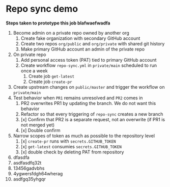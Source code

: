 # Repo sync demo

**Steps taken to prototype this job blafwaefwadfa**
1. Become admin on a private repo owned by another org
    1. Create fake organization with secondary GitHub account
    4. Create two repos `org/public` and `org/private` with shared git history
    5. Make primary GitHub account an admin of the private repo
2. On private repo
    1. Add personal access token (PAT) tied to primary GitHub account
    2. Create workflow `repo-sync.yml` in `private/main` scheduled to run once a week
        1. Create job `get-latest`
        2. Create job `create-pr`
3. Create upstream changes on `public/master` and trigger the workflow on `private/main`
4. Test behavior when `PR1` remains unresolved and `PR2` comes in
    1. PR2 overwrites PR1 by updating the branch. We do not want this behavior
    2. Refactor so that every triggering of `repo-sync` creates a new branch
    3. [x] Confirm that PR2 is a separate request, not an overwrite (if PR1 is not merged yet)
    4. [x] Double confirm
5. Narrow scopes of token as much as possible to the repository level
    1. [x] `create-pr` runs with `secrets.GITHUB_TOKEN`
    2. [x] `get-latest` consumies `secrets.GITHUB_TOKEN`
    3. [x] double check by deleting PAT from repository
6. dfasdfa
7. asdfasdfq32t
8. 13456gadvbhs
9. 4ygwersfdgh64wherag
10. asdfgq35yhgqr
